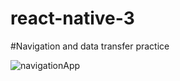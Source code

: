 # react-native-3
#Navigation and data transfer practice

![navigationApp](https://user-images.githubusercontent.com/53627195/152332149-aaa0dfe0-ea9e-4f50-8eba-13461f5fd08f.gif)
